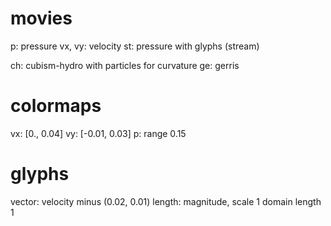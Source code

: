 # movies

p: pressure
vx, vy: velocity
st: pressure with glyphs (stream)

ch: cubism-hydro with particles for curvature
ge: gerris


# colormaps

vx: [0., 0.04]
vy: [-0.01, 0.03]
p: range 0.15 

# glyphs

vector: velocity minus (0.02, 0.01)
length: magnitude, scale 1
domain length 1
